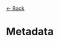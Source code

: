 [&larr; Back](./README.md)

# Metadata

<!-- ## Custom Link Preview

```HTML
<meta property="og:title" content="Page title" />
<meta property="og:description" content="Page description" />
<meta property="og:image" content="./image.jpg" />
```

Generate link preview for your webpage with this meta tags.

<br> -->
